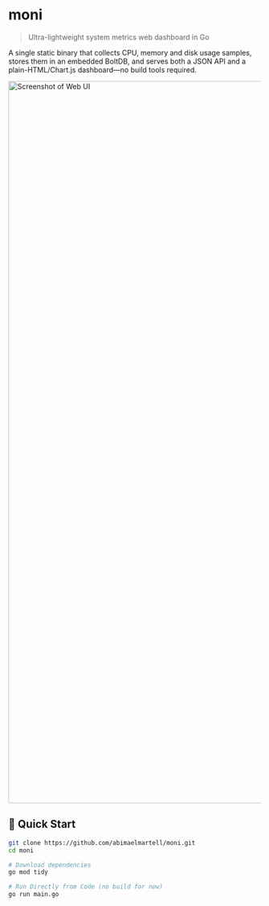 # moni

> Ultra-lightweight system metrics web dashboard in Go

A single static binary that collects CPU, memory and disk usage samples, stores them in an embedded BoltDB, and serves both a JSON API and a plain-HTML/Chart.js dashboard—no build tools required.

<img width="1436" alt="Screenshot of Web UI" src="https://github.com/user-attachments/assets/375adfee-1e27-40f2-a09d-165df7817f52" />


## 🚀 Quick Start


```bash
git clone https://github.com/abimaelmartell/moni.git
cd moni

# Download dependencies
go mod tidy

# Run Directly from Code (no build for now)
go run main.go
```
